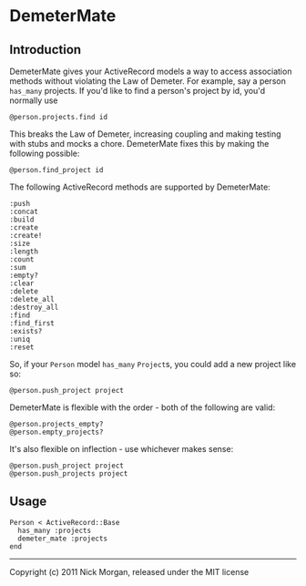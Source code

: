 DemeterMate
===========

Introduction
------------

DemeterMate gives your ActiveRecord models a way to access association methods
without violating the Law of Demeter. For example, say a person `has_many`
projects. If you'd like to find a person's project by id, you'd normally use

    @person.projects.find id

This breaks the Law of Demeter, increasing coupling and making testing with
stubs and mocks a chore. DemeterMate fixes this by making the following possible:

    @person.find_project id

The following ActiveRecord methods are supported by DemeterMate:

    :push
    :concat
    :build
    :create
    :create!
    :size
    :length
    :count
    :sum
    :empty?
    :clear
    :delete
    :delete_all
    :destroy_all
    :find
    :find_first
    :exists?
    :uniq
    :reset

So, if your `Person` model `has_many` `Project`s, you could add a new project like so:

    @person.push_project project

DemeterMate is flexible with the order - both of the following are valid:

    @person.projects_empty?
    @person.empty_projects?

It's also flexible on inflection - use whichever makes sense:

    @person.push_project project
    @person.push_projects project


Usage
-----

    Person < ActiveRecord::Base
      has_many :projects
      demeter_mate :projects
    end


-----

Copyright (c) 2011 Nick Morgan, released under the MIT license
